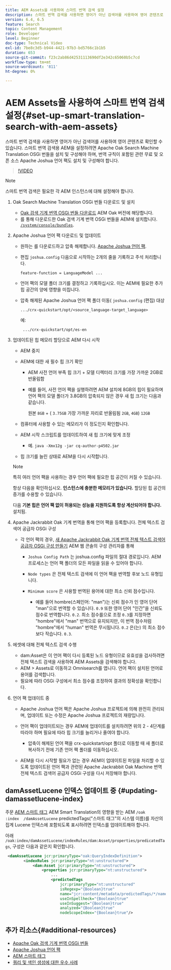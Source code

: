 ```yaml
---
title: AEM Assets을 사용하여 스마트 번역 검색 설정
description: 스마트 번역 검색을 사용하면 영어가 아닌 검색어를 사용하여 영어 콘텐츠로 확인할 수 있습니다. 스마트 번역 검색용 AEM을 설정하려면 Apache Oak Search Machine Translation OSGi 번들을 설치 및 구성해야 하며, 번역 규칙이 포함된 관련 무료 및 오픈 소스 Apache Joshua 언어 팩도 설치 및 구성해야 합니다.
version: 6.4, 6.5
feature: Search
topic: Content Management
role: Developer
level: Beginner
doc-type: Technical Video
exl-id: 7be8c3d5-b944-4421-97b3-bd5766c1b1b5
duration: 653
source-git-commit: f23c2ab86d42531113690df2e342c65060b5c7cd
workflow-type: tm+mt
source-wordcount: '811'
ht-degree: 0%

---
```


# AEM Assets을 사용하여 스마트 번역 검색 설정{#set-up-smart-translation-search-with-aem-assets}

스마트 번역 검색을 사용하면 영어가 아닌 검색어를 사용하여 영어 콘텐츠로 확인할 수 있습니다. 스마트 번역 검색용 AEM을 설정하려면 Apache Oak Search Machine Translation OSGi 번들을 설치 및 구성해야 하며, 번역 규칙이 포함된 관련 무료 및 오픈 소스 Apache Joshua 언어 팩도 설치 및 구성해야 합니다.

>[!VIDEO](https://video.tv.adobe.com/v/21291?quality=12&learn=on)

>[!NOTE]
>
>스마트 번역 검색은 필요한 각 AEM 인스턴스에 대해 설정해야 합니다.

1. Oak Search Machine Translation OSGi 번들 다운로드 및 설치
   * [Oak 검색 기계 번역 OSGi 번들 다운로드](https://search.maven.org/#search%7Cgav%7C1%7Cg%3A%22org.apache.jackrabbit%22%20AND%20a%3A%22oak-search-mt%22) AEM Oak 버전에 해당합니다.
   * 를 통해 다운로드한 Oak 검색 기계 번역 OSGi 번들을 AEM에 설치합니다. [`/system/console/bundles`](http://localhost:4502/system/console/bundles).

2. Apache Joshua 언어 팩 다운로드 및 업데이트
   * 원하는 를 다운로드하고 압축 해제합니다. [Apache Joshua 언어 팩](https://cwiki.apache.org/confluence/display/JOSHUA/Language+Packs).
   * 편집 `joshua.config` 다음으로 시작하는 2개의 줄을 기록하고 주석 처리합니다.

     ```
     feature-function = LanguageModel ...
     ```

   * 언어 팩의 모델 폴더 크기를 결정하고 기록하십시오. 이는 AEM에 필요한 추가 힙 공간의 양에 영향을 미칩니다.
   * 압축 해제된 Apache Joshua 언어 팩 폴더 이동( `joshua.config` (편집) 대상

     ```
     .../crx-quickstart/opt/<source_language-target_language>
     ```

     예:

     ```
      .../crx-quickstart/opt/es-en
     ```

3. 업데이트된 힙 메모리 할당으로 AEM 다시 시작
   * AEM 중지
   * AEM에 대한 새 필수 힙 크기 확인

      * AEM 사전 언어 부족 힙 크기 + 모델 디렉터리 크기를 가장 가까운 2GB로 반올림함
      * 예를 들어, 사전 언어 팩을 실행하려면 AEM 설치에 8GB의 힙이 필요하며 언어 팩의 모델 폴더가 3.8GB의 압축되지 않은 경우 새 힙 크기는 다음과 같습니다.

        원본 `8GB` + ( `3.75GB` 가장 가까운 자리로 반올림됨 `2GB`, `4GB`) `12GB`

   * 컴퓨터에 사용할 수 있는 메모리가 이 정도인지 확인합니다.
   * AEM 시작 스크립트를 업데이트하여 새 힙 크기에 맞게 조정

      * 예. `java -Xmx12g -jar cq-author-p4502.jar`

   * 힙 크기를 늘린 상태로 AEM을 다시 시작합니다.

   >[!NOTE]
   >
   >특히 여러 언어 팩을 사용하는 경우 언어 팩에 필요한 힙 공간이 커질 수 있습니다.
   >
   >
   >항상 다음을 확인하십시오. **인스턴스에 충분한 메모리가 있습니다.** 할당된 힙 공간의 증가를 수용할 수 있습니다.
   >
   >
   >다음 **기본 힙은 언어 팩 없이 허용되는 성능을 지원하도록 항상 계산되어야 합니다.** 설치됨.

4. Apache Jackrabbit Oak 기계 번역을 통해 언어 팩을 등록합니다. 전체 텍스트 검색어 공급자 OSGi 구성

   * 각 언어 팩의 경우, [새 Apache Jackrabbit Oak 기계 번역 전체 텍스트 검색어 공급자 OSGi 구성 만들기](http://localhost:4502/system/console/configMgr/org.apache.jackrabbit.oak.plugins.index.mt.MTFulltextQueryTermsProviderFactory) AEM 웹 콘솔의 구성 관리자를 통해

      * `Joshua Config Path` 는 joshua.config 파일의 절대 경로입니다. AEM 프로세스는 언어 팩 폴더의 모든 파일을 읽을 수 있어야 합니다.
      * `Node types` 은 전체 텍스트 검색에 이 언어 팩을 번역할 후보 노드 유형입니다.
      * `Minimum score` 은 사용할 번역된 용어에 대한 최소 신뢰 점수입니다.

         * 예를 들어 hombre(스페인어: &quot;man&quot;)는 신뢰 점수가 인 영어 단어 &quot;man&quot;으로 번역할 수 있습니다. `0.9` 또한 영어 단어 &quot;인간&quot;을 신뢰도 점수로 번역합니다. `0.2`. 최소 점수를으로 조정 `0.3`를 지정하면 &quot;hombre&quot;에서 &quot;man&quot; 번역으로 유지되지만, 이 번역 점수처럼 &quot;hombre&quot;에서 &quot;human&quot; 번역은 무시됩니다. `0.2` 은(는) 의 최소 점수보다 작습니다. `0.3`.

5. 에셋에 대해 전체 텍스트 검색 수행
   * dam:Asset은 이 언어 팩이 다시 등록된 노드 유형이므로 유효성을 검사하려면 전체 텍스트 검색을 사용하여 AEM Assets을 검색해야 합니다.
   * AEM > Assets로 이동하고 Omnisearch를 엽니다. 언어 팩이 설치된 언어로 용어를 검색합니다.
   * 필요에 따라 OSGi 구성에서 최소 점수를 조정하여 결과의 정확성을 확인합니다.

6. 언어 팩 업데이트 중
   * Apache Joshua 언어 팩은 Apache Joshua 프로젝트에 의해 완전히 관리되며, 업데이트 또는 수정은 Apache Joshua 프로젝트의 재량입니다.
   * 언어 팩이 업데이트되는 경우 AEM에 업데이트를 설치하려면 위의 2 - 4단계를 따라야 하며 필요에 따라 힙 크기를 늘리거나 줄여야 합니다.

      * 압축이 해제된 언어 팩을 crx-quickstart/opt 폴더로 이동할 때 새 폴더로 복사하기 전에 기존 언어 팩 폴더를 이동하십시오.

   * AEM을 다시 시작할 필요가 없는 경우 AEM이 업데이트된 파일을 처리할 수 있도록 업데이트된 언어 팩과 관련된 Apache Jackrabbit Oak Machine 번역 전체 텍스트 검색어 공급자 OSGi 구성을 다시 저장해야 합니다.

## damAssetLucene 인덱스 업데이트 중 {#updating-damassetlucene-index}

주문 [AEM 스마트 태그](https://helpx.adobe.com/experience-manager/6-3/assets/using/touch-ui-smart-tags.html) AEM Smart Translation의 영향을 받는 AEM `/oak   :index  /damAssetLucene` predictedTags(&quot;스마트 태그&quot;의 시스템 이름)를 자산의 집계 Lucene 인덱스에 포함되도록 표시하려면 인덱스를 업데이트해야 합니다.

아래 `/oak:index/damAssetLucene/indexRules/dam:Asset/properties/predicatedTags`, 구성은 다음과 같은지 확인합니다.

```xml
 <damAssetLucene jcr:primaryType="oak:QueryIndexDefinition">
        <indexRules jcr:primaryType="nt:unstructured">
            <dam:Asset jcr:primaryType="nt:unstructured">
                <properties jcr:primaryType="nt:unstructured">
                    ...
                    <predictedTags
                        jcr:primaryType="nt:unstructured"
                        isRegexp="{Boolean}true"
                        name="jcr:content/metadata/predictedTags/*/name"
                        useInSpellheck="{Boolean}true"
                        useInSuggest="{Boolean}true"
                        analyzed="{Boolean}true"
                        nodeScopeIndex="{Boolean}true"/>
```

## 추가 리소스{#additional-resources}

* [Apache Oak 검색 기계 번역 OSGi 번들](https://search.maven.org/#search%7Cgav%7C1%7Cg%3A%22org.apache.jackrabbit%22%20AND%20a%3A%22oak-search-mt%22)
* [Apache Joshua 언어 팩](https://cwiki.apache.org/confluence/display/JOSHUA/Language+Packs)
* [AEM 스마트 태그](https://helpx.adobe.com/experience-manager/6-3/assets/using/touch-ui-smart-tags.html)
* [쿼리 및 색인 생성에 대한 우수 사례](https://helpx.adobe.com/experience-manager/6-5/sites/deploying/using/best-practices-for-queries-and-indexing.html)
